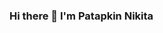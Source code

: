 ### Hi there 👋 I'm Patapkin Nikita

<!--
**NikitPA/NikitPA** is a ✨ _special_ ✨ repository because its `README.md` (this file) appears on your GitHub profile.

Here are some ideas to get you started:

🔭 I’m currently working on pet projects
🌱 I’m currently learning at the MPEI and Java Spring and Spring Boot at Yandex.Practicum courses
📫 You can always reach me at patapkin15@yandex.ru
- ⚡ Fun fact: ...
-->
